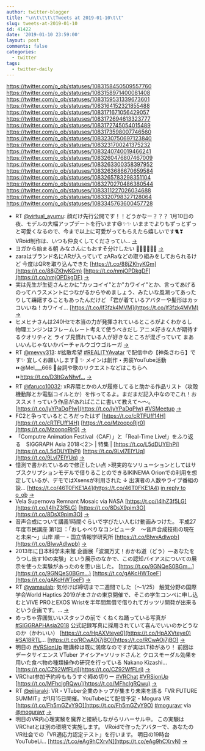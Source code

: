 ```yaml
---
author: twitter-blogger
title: "\n\t\t\t\tTweets at 2019-01-10\t\t"
slug: tweets-at-2019-01-10
id: 41422
date: '2019-01-10 23:59:00'
layout: post
comments: false
categories:
  - twitter
tags:
  - twitter-daily
---
```


https://twitter.com/o_ob/statuses/1083158450509557760 https://twitter.com/o_ob/statuses/1083158971400081408 https://twitter.com/o_ob/statuses/1083159531339673601 https://twitter.com/o_ob/statuses/1083164152321855488 https://twitter.com/o_ob/statuses/1083171671056429057 https://twitter.com/o_ob/statuses/1083172694613323777 https://twitter.com/o_ob/statuses/1083172745054015489 https://twitter.com/o_ob/statuses/1083173598007746560 https://twitter.com/o_ob/statuses/1083230750697123840 https://twitter.com/o_ob/statuses/1083231700241375232 https://twitter.com/o_ob/statuses/1083240740019466241 https://twitter.com/o_ob/statuses/1083260476807467009 https://twitter.com/o_ob/statuses/1083263300358397952 https://twitter.com/o_ob/statuses/1083263686670659584 https://twitter.com/o_ob/statuses/1083265783298351104 https://twitter.com/o_ob/statuses/1083270270486380544 https://twitter.com/o_ob/statuses/1083311227026034688 https://twitter.com/o_ob/statuses/1083320798327128064 https://twitter.com/o_ob/statuses/1083345763600457728  

*   RT [@virtual_ayumu](https://twitter.com/virtual_ayumu): 顔だけ先行公開です！！どうかなー？？？ 1月10日の夜、モデルの大幅アップデートを行います😆✨✨ いままでよりもずっとずっと可愛くなるので、今まで以上に可愛がってもらえたら嬉しいです🐈❣ VRoid制作は、いつも仲良くしてくださってい… [->](https://twitter.com/o_ob/statuses/1083158450509557760)
*   ヨガから始まる朝 みなさんにもおすそ分けしたい 🧘‍♀️🧘‍♂️🧘‍♀️ [->](https://twitter.com/o_ob/statuses/1083158971400081408)
*   zaraはブランド名にARが入っていて zARaなどの取り組みをしておられるけど 今度はQRを取り込んできた [https://t.co/88jZKhyKGm](https://t.co/88jZKhyKGm) [https://t.co/nmjOPDkgDF](https://t.co/nmjOPDkgDF) [->](https://twitter.com/o_ob/statuses/1083159531339673601)
*   実は先生が生徒さんとかに"カッコイイ"とか"カワイイ"とか、言ってあげるのってハラスメントにつながるからやめましょう、みたいな風潮ってあったりして躊躇することもあったんだけど 「君が着ているアバターや髪形はカッコいいね！カワイイ… [https://t.co/lf3fzk4MVM](https://t.co/lf3fzk4MVM) [->](https://twitter.com/o_ob/statuses/1083164152321855488)
*   ヒメヒナさんは240Hzで本当の力が発揮されているところがよくわかるし 物理エンジンはフレームレート考えて使うべきだし アニメ好きな人が期待するクオリティと ライブ見慣れている人が好きなところが混ざっていて まあいいんじゃないかバーチャルウゴウゴルーガ [->](https://twitter.com/o_ob/statuses/1083171671056429057)
*   RT [@mevvv313](https://twitter.com/mevvv313): #拡散希望 [#REALITYAvatar](https://twitter.com/search?q=%23REALITYAvatar&src=hash) で配信中の【神条さわら】です✨ 宜しくお願いします🐠 ✨ メインは創作・男装YouTube活動⏩@Mel___666 🧡台詞や歌のリクエストなどはこちらへ⏩https://t.co/D3ItGwNhvf… [->](https://twitter.com/o_ob/statuses/1083172694613323777)
*   RT [@faruco10032](https://twitter.com/faruco10032): xR界隈とかの人が履修してると助かる作品リスト（攻殻機動隊とか電脳コイルとか）を作ってるよ。まだまだ記入中なのでこれ！おススメ！っていう作品があればここに書いて教えて～～。 [https://t.co/IyYPaDqPlw](https://t.co/IyYPaDqPlw) [#VSMeetup](https://twitter.com/search?q=%23VSMeetup&src=hash) [->](https://twitter.com/o_ob/statuses/1083172745054015489)
*   FC2と争っているところだったはず [https://t.co/cRTFUff14H](https://t.co/cRTFUff14H) [https://t.co/MzoopoRjr0](https://t.co/MzoopoRjr0) [->](https://twitter.com/o_ob/statuses/1083173598007746560)
*   「Computre Animation Festival（CAF）」と「Real-Time Live!」をふり返る　SIGGRAPH Asia 2018＜2＞ | 特集 | [https://t.co/L5dDUYEhPi](https://t.co/L5dDUYEhPi) [https://t.co/9LvI7EIYUq](https://t.co/9LvI7EIYUq) [->](https://twitter.com/o_ob/statuses/1083230750697123840)
*   憶測で書かれているので修正したい点 >現実的なソリューションとしてはサブスクリプションモデルで借りることのできるIKINEMA Orionでの利用を想定しているが、デモではXsensが利用された ↓ 出演者の人数やライブ番組の設… [https://t.co/46T0FKE1A4](https://t.co/46T0FKE1A4) [in reply to o_ob](https://twitter.com/o_ob/statuses/1083230750697123840) [->](https://twitter.com/o_ob/statuses/1083231700241375232)
*   Vela Supernova Remnant Mosaic via NASA [https://t.co/I4lhZ3f5LG](https://t.co/I4lhZ3f5LG) [https://t.co/8DsX9pim3O](https://t.co/8DsX9pim3O) [->](https://twitter.com/o_ob/statuses/1083240740019466241)
*   音声合成について講義1時間ぐらいで学びたい人むけ動画みつけた。 平成27年度市民講座 第1回 ：「おしゃべりなコンピュータ　～音声合成技術の現在と未来～」山岸 順一 - 国立情報学研究所 [https://t.co/BIwvAdlwpb](https://t.co/BIwvAdlwpb) [->](https://twitter.com/o_ob/statuses/1083260476807467009)
*   2013年に日本科学未来館 企画展「波瀾万丈！おかね道（どう）―あなたをうつし出す10の実験」という展示のなかで、この認知バイアスについての展示を使った実験があったのを思い出した。 [https://t.co/9GNQeS0BGm…](https://t.co/9GNQeS0BGm…) [https://t.co/gAKcHWToeF](https://t.co/gAKcHWToeF) [->](https://twitter.com/o_ob/statuses/1083263300358397952)
*   RT [@yamaulab](https://twitter.com/yamaulab): 気付けば締切まで二週間でした（～1/25） 触覚分野の国際学会World Haptics 2019がまさかの東京開催で、そこの学生コンペに申し込むとVIVE PROとEXOS Wristを半年間無償で借りれてガッツリ開発が出来るという企画です。… [->](https://twitter.com/o_ob/statuses/1083263686670659584)
*   めっちゃ雰囲気いいスタッフの前で くねくね踊っている写真が [#SIGGRAPHAsia2018](https://twitter.com/search?q=%23SIGGRAPHAsia2018&src=hash) 公式記録写真に採用されていて喜んでいいのかどうなのか（かわいい） [https://t.co/HpAXVteye0](https://t.co/HpAXVteye0) [#SA18RTL](https://twitter.com/search?q=%23SA18RTL&src=hash)… [https://t.co/RCwAOj7jBO](https://t.co/RCwAOj7jBO) [->](https://twitter.com/o_ob/statuses/1083265783298351104)
*   明日の [#VRSionUp](https://twitter.com/search?q=%23VRSionUp&src=hash) 聴講枠は既に満席なのですが実はLT枠があり！ 前回はデータサイエンス VTuber アイシア=ソリッドさんと クロスモーダル効果を用いた食べ物の種類操作の研究を行っている Nakano Kizashi… [https://t.co/CZ92WfFLrj](https://t.co/CZ92WfFLrj) [->](https://twitter.com/o_ob/statuses/1083270270486380544)
*   VRChat参加予約枠ももうすぐ締め切りー [#VRChat](https://twitter.com/search?q=%23VRChat&src=hash) [#VRSionUp](https://twitter.com/search?q=%23VRSionUp&src=hash) [https://t.co/MFhcIgRQwu](https://t.co/MFhcIgRQwu) [->](https://twitter.com/o_ob/statuses/1083311227026034688)
*   RT [@eijiaraki](https://twitter.com/eijiaraki): VR・VTuber企業のトップが集まり未来を語る「VR FUTURE SUMMIT」が1月15日開催。YouTubeにて配信予定 - Mogura VR [https://t.co/Fh5mGZvY9O](https://t.co/Fh5mGZvY9O) [#moguravr](https://twitter.com/search?q=%23moguravr&src=hash) via [@moguravr](https://twitter.com/moguravr) [->](https://twitter.com/o_ob/statuses/1083320798327128064)
*   明日のVR内心理実験を魔界と接続しながらリハーサル中。 この実験はVRChatとは別の環境で実施します。 VRoidで作ったアバターで、あなたのVR社会での「VR適応力認定テスト」を行います。 明日の19時台YouTubeLi… [https://t.co/eAg9hCXrvN](https://t.co/eAg9hCXrvN) [->](https://twitter.com/o_ob/statuses/1083345763600457728)